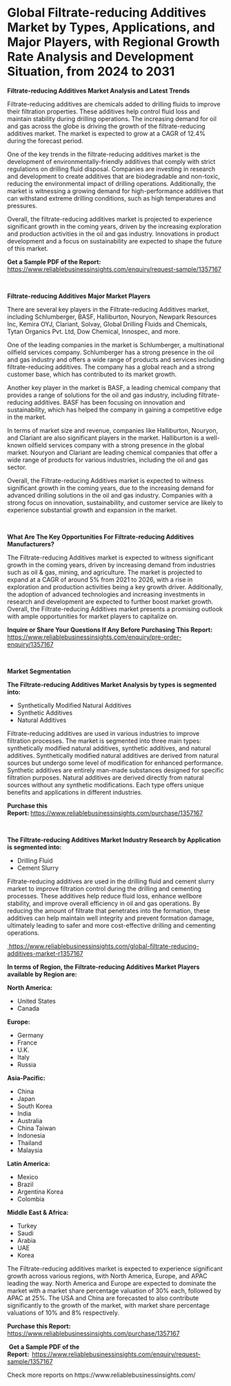 <p><h1>Global Filtrate-reducing Additives Market by Types, Applications, and Major Players, with Regional Growth Rate Analysis and Development Situation, from 2024 to 2031</h1></p><p><strong>Filtrate-reducing Additives Market Analysis and Latest Trends</strong></p>
<p><p>Filtrate-reducing additives are chemicals added to drilling fluids to improve their filtration properties. These additives help control fluid loss and maintain stability during drilling operations. The increasing demand for oil and gas across the globe is driving the growth of the filtrate-reducing additives market. The market is expected to grow at a CAGR of 12.4% during the forecast period.</p><p>One of the key trends in the filtrate-reducing additives market is the development of environmentally-friendly additives that comply with strict regulations on drilling fluid disposal. Companies are investing in research and development to create additives that are biodegradable and non-toxic, reducing the environmental impact of drilling operations. Additionally, the market is witnessing a growing demand for high-performance additives that can withstand extreme drilling conditions, such as high temperatures and pressures.</p><p>Overall, the filtrate-reducing additives market is projected to experience significant growth in the coming years, driven by the increasing exploration and production activities in the oil and gas industry. Innovations in product development and a focus on sustainability are expected to shape the future of this market.</p></p>
<p><strong>Get a Sample PDF of the Report:&nbsp;</strong> <a href="https://www.reliablebusinessinsights.com/enquiry/request-sample/1357167">https://www.reliablebusinessinsights.com/enquiry/request-sample/1357167</a></p>
<p>&nbsp;</p>
<p><strong>Filtrate-reducing Additives Major Market Players</strong></p>
<p><p>There are several key players in the Filtrate-reducing Additives market, including Schlumberger, BASF, Halliburton, Nouryon, Newpark Resources Inc, Kemira OYJ, Clariant, Solvay, Global Drilling Fluids and Chemicals, Tytan Organics Pvt. Ltd, Dow Chemical, Innospec, and more. </p><p>One of the leading companies in the market is Schlumberger, a multinational oilfield services company. Schlumberger has a strong presence in the oil and gas industry and offers a wide range of products and services including filtrate-reducing additives. The company has a global reach and a strong customer base, which has contributed to its market growth.</p><p>Another key player in the market is BASF, a leading chemical company that provides a range of solutions for the oil and gas industry, including filtrate-reducing additives. BASF has been focusing on innovation and sustainability, which has helped the company in gaining a competitive edge in the market.</p><p>In terms of market size and revenue, companies like Halliburton, Nouryon, and Clariant are also significant players in the market. Halliburton is a well-known oilfield services company with a strong presence in the global market. Nouryon and Clariant are leading chemical companies that offer a wide range of products for various industries, including the oil and gas sector.</p><p>Overall, the Filtrate-reducing Additives market is expected to witness significant growth in the coming years, due to the increasing demand for advanced drilling solutions in the oil and gas industry. Companies with a strong focus on innovation, sustainability, and customer service are likely to experience substantial growth and expansion in the market.</p></p>
<p>&nbsp;</p>
<p><strong>What Are The Key Opportunities For Filtrate-reducing Additives Manufacturers?</strong></p>
<p><p>The Filtrate-reducing Additives market is expected to witness significant growth in the coming years, driven by increasing demand from industries such as oil & gas, mining, and agriculture. The market is projected to expand at a CAGR of around 5% from 2021 to 2026, with a rise in exploration and production activities being a key growth driver. Additionally, the adoption of advanced technologies and increasing investments in research and development are expected to further boost market growth. Overall, the Filtrate-reducing Additives market presents a promising outlook with ample opportunities for market players to capitalize on.</p></p>
<p><strong>Inquire or Share Your Questions If Any Before Purchasing This Report:</strong> <a href="https://www.reliablebusinessinsights.com/enquiry/pre-order-enquiry/1357167">https://www.reliablebusinessinsights.com/enquiry/pre-order-enquiry/1357167</a></p>
<p>&nbsp;</p>
<p><strong>Market Segmentation</strong></p>
<p><strong>The Filtrate-reducing Additives Market Analysis by types is segmented into:</strong></p>
<p><ul><li>Synthetically Modified Natural Additives</li><li>Synthetic Additives</li><li>Natural Additives</li></ul></p>
<p><p>Filtrate-reducing additives are used in various industries to improve filtration processes. The market is segmented into three main types: synthetically modified natural additives, synthetic additives, and natural additives. Synthetically modified natural additives are derived from natural sources but undergo some level of modification for enhanced performance. Synthetic additives are entirely man-made substances designed for specific filtration purposes. Natural additives are derived directly from natural sources without any synthetic modifications. Each type offers unique benefits and applications in different industries.</p></p>
<p><strong>Purchase this Report:&nbsp;</strong><a href="https://www.reliablebusinessinsights.com/purchase/1357167">https://www.reliablebusinessinsights.com/purchase/1357167</a></p>
<p>&nbsp;</p>
<p><strong>The Filtrate-reducing Additives Market Industry Research by Application is segmented into:</strong></p>
<p><ul><li>Drilling Fluid</li><li>Cement Slurry</li></ul></p>
<p><p>Filtrate-reducing additives are used in the drilling fluid and cement slurry market to improve filtration control during the drilling and cementing processes. These additives help reduce fluid loss, enhance wellbore stability, and improve overall efficiency in oil and gas operations. By reducing the amount of filtrate that penetrates into the formation, these additives can help maintain well integrity and prevent formation damage, ultimately leading to safer and more cost-effective drilling and cementing operations.</p></p>
<p><a href="https://www.reliablebusinessinsights.com/global-filtrate-reducing-additives-market-r1357167">&nbsp;https://www.reliablebusinessinsights.com/global-filtrate-reducing-additives-market-r1357167</a></p>
<p><strong>In terms of Region, the Filtrate-reducing Additives Market Players available by Region are:</strong></p>
<p>
    <p> <strong> North America: </strong>
        <ul>
            <li>United States</li>
            <li>Canada</li>
        </ul>
        </p> 
    <p> <strong> Europe: </strong>
        <ul>
            <li>Germany</li>
            <li>France</li>
            <li>U.K.</li>
            <li>Italy</li>
            <li>Russia</li>
        </ul>
        </p> 
    <p> <strong> Asia-Pacific: </strong>
        <ul>
            <li>China</li>
            <li>Japan</li>
            <li>South Korea</li>
            <li>India</li>
            <li>Australia</li>
            <li>China Taiwan</li>
            <li>Indonesia</li>
            <li>Thailand</li>
            <li>Malaysia</li>
        </ul>
        </p> 
    <p> <strong> Latin America: </strong>
        <ul>
            <li>Mexico</li>
            <li>Brazil</li>
            <li>Argentina Korea</li>
            <li>Colombia</li>
        </ul>
        </p> 
    <p> <strong> Middle East & Africa: </strong>
        <ul>
            <li>Turkey</li>
            <li>Saudi</li>
            <li>Arabia</li>
            <li>UAE</li>
            <li>Korea</li>
        </ul>
    </p>
    </p>
<p><p>The Filtrate-reducing additives market is expected to experience significant growth across various regions, with North America, Europe, and APAC leading the way. North America and Europe are expected to dominate the market with a market share percentage valuation of 30% each, followed by APAC at 25%. The USA and China are forecasted to also contribute significantly to the growth of the market, with market share percentage valuations of 10% and 8% respectively.</p></p>
<p><strong>Purchase this Report: </strong><a href="https://www.reliablebusinessinsights.com/purchase/1357167">https://www.reliablebusinessinsights.com/purchase/1357167</a></p>
<p>&nbsp;<strong>Get a Sample PDF of the Report:&nbsp;&nbsp;</strong><a href="https://www.reliablebusinessinsights.com/enquiry/request-sample/1357167">https://www.reliablebusinessinsights.com/enquiry/request-sample/1357167</a></p>
<p><strong></strong></p>
<p>Check more reports on https://www.reliablebusinessinsights.com/</p>